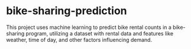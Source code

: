 # bike-sharing-prediction
 This project uses machine learning to predict bike rental counts in a bike-sharing program, utilizing a dataset with rental data and features like weather, time of day, and other factors influencing demand.
